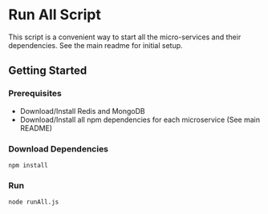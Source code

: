 # Run All Script
This script is a convenient way to start all the micro-services and their dependencies. See the main readme for initial setup.

## Getting Started
### Prerequisites
- Download/Install Redis and MongoDB
- Download/Install all npm dependencies for each microservice (See main README)

### Download Dependencies
```
npm install
```

### Run
```
node runAll.js
```